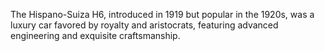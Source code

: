 The Hispano-Suiza H6, introduced in 1919 but popular in the 1920s, was a luxury car favored by royalty and aristocrats, featuring advanced engineering and exquisite craftsmanship.
